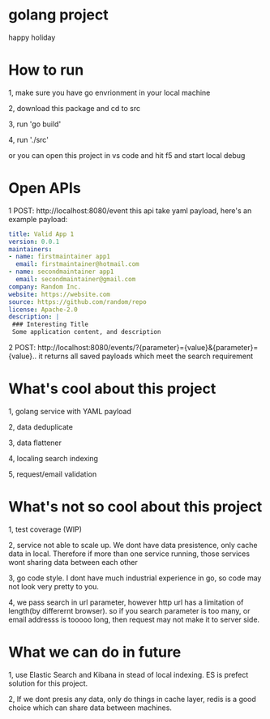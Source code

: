 # golang project
happy holiday
# How to run 
1, make sure you have go envrionment in your local machine

2, download this package and cd to src

3, run 'go build'

4, run './src'

or you can open this project in vs code and hit f5 and start local debug
# Open APIs
1  POST: http://localhost:8080/event
this api take yaml payload, here's an example payload:
```yaml
title: Valid App 1
version: 0.0.1
maintainers:
- name: firstmaintainer app1
  email: firstmaintainer@hotmail.com
- name: secondmaintainer app1
  email: secondmaintainer@gmail.com
company: Random Inc.
website: https://website.com
source: https://github.com/random/repo
license: Apache-2.0
description: |
 ### Interesting Title
 Some application content, and description
``` 

2  POST: http://localhost:8080/events/?{parameter}={value}&{parameter}={value}..
it returns all saved payloads which meet the search requirement 


# What's cool about this project
1, golang service with YAML payload

2, data deduplicate

3, data flattener

4, localing search indexing

5, request/email validation

# What's not so cool about this project
1, test coverage (WIP)

2, service not able to scale up. 
    We dont have data presistence, only cache data in local. Therefore if more than one service running, those services wont sharing data between each other

3, go code style. 
    I dont have much industrial experience in go, so code may not look very pretty to you.

4, we pass search in url parameter, however http url has a limitation of length(by differernt browser). so if you search parameter is too many, or email addresss is tooooo long, then request may not make it to server side.

# What we can do in future
1, use Elastic Search and Kibana in stead of local indexing. ES is prefect solution for this project.

2, If we dont presis any data, only do things in cache layer, redis is a good choice which can share data between machines.